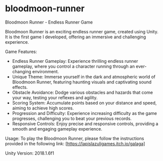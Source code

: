 # bloodmoon-runner
Bloodmoon Runner - Endless Runner Game

Bloodmoon Runner is an exciting endless runner game, created using Unity. It is the first game I developed, offering an immersive and challenging experience.

Game Features:
- Endless Runner Gameplay: Experience thrilling endless runner gameplay, where you control a character running through an ever-changing environment.
- Unique Theme: Immerse yourself in the dark and atmospheric world of Bloodmoon Runner, featuring haunting visuals and captivating sound effects.
- Obstacle Avoidance: Dodge various obstacles and hazards that come your way, testing your reflexes and agility.
- Scoring System: Accumulate points based on your distance and speed, aiming to achieve high scores.
- Progression and Difficulty: Experience increasing difficulty as the game progresses, challenging you to beat your previous records.
- Responsive Controls: Enjoy precise and responsive controls, providing a smooth and engaging gameplay experience.

Usage: 
To play the Bloodmoon Runner, please follow the instructions provided in the following link: [https://lapislazuligames.itch.io/galaga]



Unity Version: 2018.1.6f1
